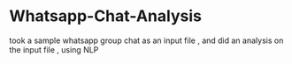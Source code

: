 # Whatsapp-Chat-Analysis
took a sample whatsapp group chat as an input file , and did an analysis on the input file , using NLP
